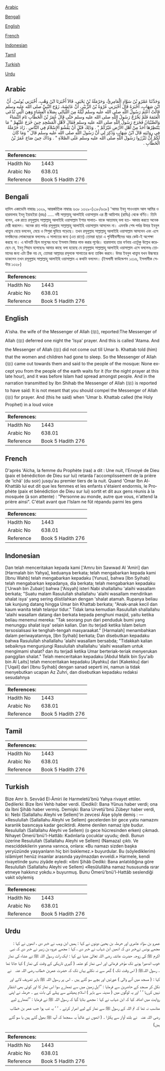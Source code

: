 [Arabic](#arabic)

[Bengali](#bengali)

[English](#english)

[French](#french)

[Indonesian](#indonesian)

[Tamil](#tamil)

[Turkish](#turkish)

[Urdu](#urdu)

## Arabic


<div dir="rtl" lang="ar" style={{fontSize:'larger',backgroundColor:'#f8f9fa',padding:20}}>
وَحَدَّثَنَا عَمْرُو بْنُ سَوَّادٍ الْعَامِرِيُّ، وَحَرْمَلَةُ بْنُ يَحْيَى، قَالاَ أَخْبَرَنَا ابْنُ وَهْبٍ، أَخْبَرَنِي يُونُسُ، أَنَّ ابْنَ شِهَابٍ، أَخْبَرَهُ قَالَ أَخْبَرَنِي عُرْوَةُ بْنُ الزُّبَيْرِ، أَنَّ عَائِشَةَ، زَوْجَ النَّبِيِّ صلى الله عليه وسلم قَالَتْ أَعْتَمَ رَسُولُ اللَّهِ صلى الله عليه وسلم لَيْلَةً مِنَ اللَّيَالِي بِصَلاَةِ الْعِشَاءِ وَهِيَ الَّتِي تُدْعَى الْعَتَمَةَ فَلَمْ يَخْرُجْ رَسُولُ اللَّهِ صلى الله عليه وسلم حَتَّى قَالَ عُمَرُ بْنُ الْخَطَّابِ نَامَ النِّسَاءُ وَالصِّبْيَانُ فَخَرَجَ رَسُولُ اللَّهِ صلى الله عليه وسلم فَقَالَ لأَهْلِ الْمَسْجِدِ حِينَ خَرَجَ عَلَيْهِمْ ‏"‏ مَا يَنْتَظِرُهَا أَحَدٌ مِنْ أَهْلِ الأَرْضِ غَيْرُكُمْ ‏"‏ ‏.‏ وَذَلِكَ قَبْلَ أَنْ يَفْشُوَ الإِسْلاَمُ فِي النَّاسِ ‏.‏ زَادَ حَرْمَلَةُ فِي رِوَايَتِهِ قَالَ ابْنُ شِهَابٍ وَذُكِرَ لِي أَنَّ رَسُولَ اللَّهِ صلى الله عليه وسلم قَالَ ‏"‏ وَمَا كَانَ لَكُمْ أَنْ تَنْزُرُوا رَسُولَ اللَّهِ صلى الله عليه وسلم عَلَى الصَّلاَةِ ‏"‏ ‏.‏ وَذَاكَ حِينَ صَاحَ عُمَرُ بْنُ الْخَطَّابِ ‏.‏
</div>
<div style={{backgroundColor:'#f8f9fa',padding:20, marginBottom: 10}}><table> <thead> <tr> <th>References:</th> <th></th> </tr> </thead> <tbody><tr><td>Hadith No</td><td>1443</td></tr><tr><td>Arabic No</td><td>638.01</td></tr><tr><td>Reference</td><td>Book 5 Hadith 276</td></tr></tbody></table></div>

## Bengali


<div dir="ltr" lang="bn" style={{fontSize:'larger',backgroundColor:'#f8f9fa',padding:20}}>
হাদিস একাডেমি নাম্বারঃ ১৩২৯, আন্তর্জাতিক নাম্বারঃ ৬৩৮ ১৩২৯-(২১৮/৬৩৮) 'আমর ইবনু সাওওয়াদ আল আমির ও হারমালাহ ইবনু ইয়াহইয়া (রহঃ) ..... নবী সাল্লাল্লাহু আলাইহি ওয়াসাল্লাম এর স্ত্রী আয়িশাহ (রাযিঃ) থেকে বর্ণিত। তিনি বলেন, এক রাতে রসূলুল্লাহ সাল্লাল্লাহু আলাইহি ওয়াসাল্লাম ইশার সালাত- যাকে আতামাহ্ বলা হত- আদায় করতে অনেক দেরী করলেন। অনেক রাত পর্যন্ত রসূলুল্লাহ সাল্লাল্লাহু আলাইহি ওয়াসাল্লাম আসলেন না। এমনকি শেষ পর্যন্ত উমার ইবনুল খাত্ত্বাব যেয়ে বললেন, মেয়ে ও শিশুরা ঘুমিয়ে পড়েছে। তখন রসূলুল্লাহ সাল্লাল্লাহু আলাইহি ওয়াসাল্লাম আসলেন এবং এসে মসজিদের লোকদেরকে বললেনঃ এ সালাতের জন্য (এত রাতে) তোমরা ছাড়া এ পৃথিবীবাসীদের আর কেউ-ই অপেক্ষা করছে না। এ ঘটনাটি ছিল মানুষের মধ্যে ইসলাম বিস্তার লাভ করার পূর্বের। হারমালাহ তার বর্ণনায় এতটুকু উল্লেখ করেছেন যে, ইবনু শিহাব বলেছেনঃ আমার কাছে বলা হয়েছে যে রসূলুল্লাহ সাল্লাল্লাহু আলাইহি ওয়াসাল্লাম এসে বললেনঃ তোমাদের জন্য এটা ঠিক নয় যে, তোমরা আল্লাহর রসূলকে সালাতের জন্য তাকিদ করবে। উমর ইবনুল খাত্ত্বাব যখন উচ্চস্বরে ডাকলেন তখন রসূলুল্লাহ সাল্লাল্লাহু আলাইহি ওয়াসাল্লাম এ কথাটা বললেন। (ইসলামী ফাউন্ডেশন ১৩১৬, ইসলামীক সেন্টার ১৩২৮)
</div>
<div style={{backgroundColor:'#f8f9fa',padding:20, marginBottom: 10}}><table> <thead> <tr> <th>References:</th> <th></th> </tr> </thead> <tbody><tr><td>Hadith No</td><td>1443</td></tr><tr><td>Arabic No</td><td>638.01</td></tr><tr><td>Reference</td><td>Book 5 Hadith 276</td></tr></tbody></table></div>

## English


<div dir="ltr" lang="en" style={{fontSize:'larger',backgroundColor:'#f8f9fa',padding:20}}>
A'isha. the wife of the Messenger of Allah (ﷺ), reported:The Messenger of Allah (ﷺ) deferred one night the 'Isya' prayer. And this is called 'Atama. And the Messenger of Allah (ﷺ) did not come out till Umar b. Khattab told (him) that the women and children had gone to sleep. So the Messenger of Allah (ﷺ) came out towards them and said to the people of the mosque: None except you from the people of the earth waits for it (for the night prayer at this late hour), and it was before Islam had spread amongst people. And in the narration transmitted by Ibn Shihab the Messenger of Allah (ﷺ) is reported to have said: It is not meant that you should compel the Messenger of Allah (ﷺ) for prayer. And (this he said) when 'Umar b. Khattab called (the Holy Prophet) in a loud voice
</div>
<div style={{backgroundColor:'#f8f9fa',padding:20, marginBottom: 10}}><table> <thead> <tr> <th>References:</th> <th></th> </tr> </thead> <tbody><tr><td>Hadith No</td><td>1443</td></tr><tr><td>Arabic No</td><td>638.01</td></tr><tr><td>Reference</td><td>Book 5 Hadith 276</td></tr></tbody></table></div>

## French


<div dir="ltr" lang="fr" style={{fontSize:'larger',backgroundColor:'#f8f9fa',padding:20}}>
D'après 'Aïcha, la femme du Prophète (raa) a dit : Une nuit, l'Envoyé de Dieu (paix et bénédiction de Dieu sur lui) retarda l'accomplissement de la prière de 'ichâ' (du soir) jusqu'au premier tiers de la nuit. Quand 'Omar Ibn Al-Khattâb lui eut dit que les femmes et les enfants s'étaient endormis, le Prophète (paix et bénédiction de Dieu sur lui) sortit et dit aux gens réunis à la mosquée (à son attente) : "Personne au monde, autre que vous, n'attend la prière ainsi". C'était avant que l'Islam ne fût répandu parmi les gens
</div>
<div style={{backgroundColor:'#f8f9fa',padding:20, marginBottom: 10}}><table> <thead> <tr> <th>References:</th> <th></th> </tr> </thead> <tbody><tr><td>Hadith No</td><td>1443</td></tr><tr><td>Arabic No</td><td>638.01</td></tr><tr><td>Reference</td><td>Book 5 Hadith 276</td></tr></tbody></table></div>

## Indonesian


<div dir="ltr" lang="id" style={{fontSize:'larger',backgroundColor:'#f8f9fa',padding:20}}>
Dan telah menceritakan kepada kami ['Amru bin Sawwad Al 'Amiri] dan [Harmalah bin Yahya], keduanya berkata; telah mengabarkan kepada kami [Ibnu Wahb] telah mengabarkan kepadaku [Yunus], bahwa [Ibn Syihab] telah mengabarkan kepadanya, dia berkata; telah mengabarkan kepadaku ['Urwah bin Zubair] bahwa ['Aisyah] isteri Nabi shallallahu 'alaihi wasallam berkata; "Suatu malam Rasulullah shallallahu 'alaihi wasallam mendirikan shalat isya' yang sering diistilahkan dengan 'shalat atamah. Rupanya beliau tak kunjung datang hingga Umar bin Khattab berkata; "Anak-anak kecil dan kaum wanita telah telanjur tidur." Tidak lama kemudian Rasulullah shallallahu 'alaihi wasallam datang dan berkata kepada penghuni masjid, yaitu ketika beliau menemui mereka: "Tak seorang pun dari penduduk bumi yang menunggu shalat isya' selain kalian. Dan itu terjadi ketika Islam belum tersosialisasi ke tenghah-tengah masyaraakat." [Harmalah] menambahkan dalam periwayatannya, [Ibn Syihab] berkata; Dan disebutkan kepadaku bahwa Rasulullah shallallahu 'alaihi wasallam bersabda; "Tidakkah kalian sebaiknya mengunjungi Rasulullah shallallahu 'alaihi wasallam untuk mengimami shalat? dan itu terjadi ketika Umar berteriak-teriak menyerukan panggilan shalat." Telah menceritakan kepadaku [Abdul Malik bin Syu'aib bin Al Laits] telah menceritakan kepadaku [Ayahku] dari [Kakekku] dari ['Uqail] dari [Ibnu Syihab] dengan sanad seperti ini, namun ia tidak menyebutkan ucapan Az Zuhri, dan disebutkan kepadaku redaksi sesudahnya
</div>
<div style={{backgroundColor:'#f8f9fa',padding:20, marginBottom: 10}}><table> <thead> <tr> <th>References:</th> <th></th> </tr> </thead> <tbody><tr><td>Hadith No</td><td>1443</td></tr><tr><td>Arabic No</td><td>638.01</td></tr><tr><td>Reference</td><td>Book 5 Hadith 276</td></tr></tbody></table></div>

## Tamil


<div dir="ltr" lang="ta" style={{fontSize:'larger',backgroundColor:'#f8f9fa',padding:20}}>

</div>
<div style={{backgroundColor:'#f8f9fa',padding:20, marginBottom: 10}}><table> <thead> <tr> <th>References:</th> <th></th> </tr> </thead> <tbody><tr><td>Hadith No</td><td>1443</td></tr><tr><td>Arabic No</td><td>638.01</td></tr><tr><td>Reference</td><td>Book 5 Hadith 276</td></tr></tbody></table></div>

## Turkish


<div dir="ltr" lang="tr" style={{fontSize:'larger',backgroundColor:'#f8f9fa',padding:20}}>
Bize Amr b. Sevvâd El-Âmiri ile Harmeletü'bnü Yahya rivayet ettiler. Dedilerki: Bize İbni Vehb haber verdi. (Dediki): Bana Yûnus haber verdi; ona da İbni Şihâb haber vermiş. Demişki: Bana Urvetü'bnü Zübeyr haber verdi, ki: Nebi (Sallallahu Aleyhi ve Sellem)'in zevcesi Âişe şöyle demiş : — «Resulullah (Sallallahu Aleyhi ve Sellem) gecelerden bir gece yatsı namazını karanlık basıncaya kadar geciktirdi. Ateme denilen namaz işte budur. Resulullah (Sallallahu Aleyhi ve Sellem) (o gece hücresinden erken) çıkmadı. Nihayet Ömerü'bnü'l-Hattâb: Kadınlarla çocuklar uyudu; dedi. Bunun üzerine Resulullah (Sallallahu Aleyhi ve Sellem) (Namaza) çıktı. Ve mesciddekilerin yanına varınca, onlara: «Bu namazı sizden başka yeryüzünde yaşıyanlann hiç biri bsklemez.» buyurdular. Bu (söylediklerim) islâmiyet henüz insanlar arasında yayılmazdan evveldi.» Harmele, kendi rivayetinde şunu ziyâde eyledi: «ibni Şihâb Dediki: Bana anlatıldığına göre Resulullah (Sallallahu Aleyhi ve Sellem) «Resûlullâha namaz hususunda ısrar etmeye hakkınız yokdu.» buyurmuş. Bunu Ömerü'bnü'l-Hattâb seslendiği vakit söylemiş
</div>
<div style={{backgroundColor:'#f8f9fa',padding:20, marginBottom: 10}}><table> <thead> <tr> <th>References:</th> <th></th> </tr> </thead> <tbody><tr><td>Hadith No</td><td>1443</td></tr><tr><td>Arabic No</td><td>638.01</td></tr><tr><td>Reference</td><td>Book 5 Hadith 276</td></tr></tbody></table></div>

## Urdu


<div dir="rtl" lang="ur" style={{fontSize:'larger',backgroundColor:'#f8f9fa',padding:20}}>
عمرو بن سوّاد عامری اور حرملہ بن یحییٰ دونوں نے کہا : ہمیں ابن وہب نے خبر دی ، انھوں نے کہا : مجھے یونس نےخبر دی کہ انھیں ابن شہاب نے خبر دی ، کہا : مجھے عروہ بن زبیر نے خبر دی کہ نبی اکرم ﷺ کی زوجہ حضرت عائشہ رضی اللہ تعالیٰ عنہا نے کہا : ایک رات رسول اللہ ﷺ نے عشاء کی نماز خوب اندھیرا ہونے تک مؤخر فرمائی اور اسی نماز کو عتمہ ( گہری تاریکی کے وقت کی نماز ) کہا جاتا تھا ۔ رسول اللہﷺ ( اس وقت تک ) گھر سے نہ نکلے یہاں تک کہ حضرت عمربن خطاب ‌رضی ‌اللہ ‌عنہ ‌ ‌ نے کہا : ( مسجد میں آنے والی ) عورتیں اور بچے سو گئے ہیں ۔ اس پر رسول اللہ ﷺ باہر تشریف لائے اور نکل کر مسجد کے حاضرین سے فرمایا : ’’اہل زمین میں سے تمھارے سوا اس نماز کا اور کوئی بھی انتظار نہیں کررہا ‘ ‘ اور یہ لوگوں میں ( مدینہ سے باہر ) اسلام پھیلنے سے پہلے کی بات ہے ۔ حرملہ نے اپنی روایت میں اضافہ کیا کہ ابن شہاب نے کہا : مجھے بتایا گیا کہ رسول اللہ ﷺ نے فرمایا : ’’تمھارے لیے مناسب نہ تھا کہ تم اللہ کے رسول ﷺ سے نماز کے لیے اصرار کرتے ۔ ‘ ‘ یہ تب ہوا جب عمر بن خطاب ‌رضی ‌اللہ ‌عنہ ‌ ‌ نے بلند آواز سے پکارا ۔ ( انھوں نے غالباً یہ سمجھا کہ آپ ﷺ بھول گئے ہیں یا سو گئے ہیں)
</div>
<div style={{backgroundColor:'#f8f9fa',padding:20, marginBottom: 10}}><table> <thead> <tr> <th>References:</th> <th></th> </tr> </thead> <tbody><tr><td>Hadith No</td><td>1443</td></tr><tr><td>Arabic No</td><td>638.01</td></tr><tr><td>Reference</td><td>Book 5 Hadith 276</td></tr></tbody></table></div>